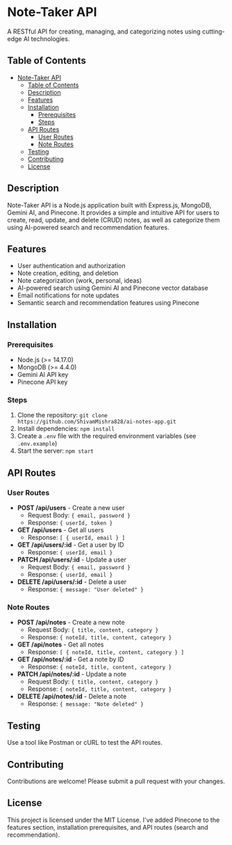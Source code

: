 # Note-Taker API

A RESTful API for creating, managing, and categorizing notes using cutting-edge AI technologies.

## Table of Contents

- [Note-Taker API](#note-taker-api)
  - [Table of Contents](#table-of-contents)
  - [Description](#description)
  - [Features](#features)
  - [Installation](#installation)
    - [Prerequisites](#prerequisites)
    - [Steps](#steps)
  - [API Routes](#api-routes)
    - [User Routes](#user-routes)
    - [Note Routes](#note-routes)
  - [Testing](#testing)
  - [Contributing](#contributing)
  - [License](#license)

## Description

Note-Taker API is a Node.js application built with Express.js, MongoDB, Gemini AI, and Pinecone. It provides a simple and intuitive API for users to create, read, update, and delete (CRUD) notes, as well as categorize them using AI-powered search and recommendation features.

## Features

-   User authentication and authorization
-   Note creation, editing, and deletion
-   Note categorization (work, personal, ideas)
-   AI-powered search using Gemini AI and Pinecone vector database
-   Email notifications for note updates
-   Semantic search and recommendation features using Pinecone

## Installation

### Prerequisites

-   Node.js (>= 14.17.0)
-   MongoDB (>= 4.4.0)
-   Gemini AI API key
-   Pinecone API key

### Steps

1. Clone the repository: `git clone https://github.com/ShivamMishra828/ai-notes-app.git`
2. Install dependencies: `npm install`
3. Create a `.env` file with the required environment variables (see `.env.example`)
4. Start the server: `npm start`

## API Routes

### User Routes

-   **POST /api/users** - Create a new user
    -   Request Body: `{ email, password }`
    -   Response: `{ userId, token }`
-   **GET /api/users** - Get all users
    -   Response: `[ { userId, email } ]`
-   **GET /api/users/:id** - Get a user by ID
    -   Response: `{ userId, email }`
-   **PATCH /api/users/:id** - Update a user
    -   Request Body: `{ email, password }`
    -   Response: `{ userId, email }`
-   **DELETE /api/users/:id** - Delete a user
    -   Response: `{ message: "User deleted" }`

### Note Routes

-   **POST /api/notes** - Create a new note
    -   Request Body: `{ title, content, category }`
    -   Response: `{ noteId, title, content, category }`
-   **GET /api/notes** - Get all notes
    -   Response: `[ { noteId, title, content, category } ]`
-   **GET /api/notes/:id** - Get a note by ID
    -   Response: `{ noteId, title, content, category }`
-   **PATCH /api/notes/:id** - Update a note
    -   Request Body: `{ title, content, category }`
    -   Response: `{ noteId, title, content, category }`
-   **DELETE /api/notes/:id** - Delete a note
    -   Response: `{ message: "Note deleted" }`

## Testing

Use a tool like Postman or cURL to test the API routes.

## Contributing

Contributions are welcome! Please submit a pull request with your changes.

## License

This project is licensed under the MIT License.
I've added Pinecone to the features section, installation prerequisites, and API routes (search and recommendation).

